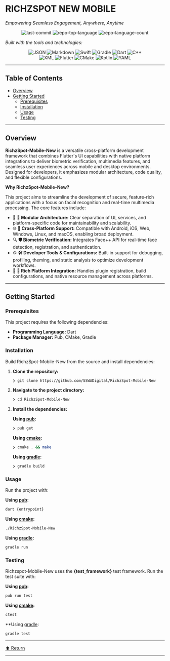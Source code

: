 # RICHZSPOT NEW MOBILE

*Empowering Seamless Engagement, Anywhere, Anytime*

<p align="center">
  <img alt="last-commit" src="https://img.shields.io/github/last-commit/SSWADigital/RichzSpot-Mobile-New?style=flat&logo=git&logoColor=white&color=0080ff" />
  <img alt="repo-top-language" src="https://img.shields.io/github/languages/top/SSWADigital/RichzSpot-Mobile-New?style=flat&color=0080ff" />
  <img alt="repo-language-count" src="https://img.shields.io/github/languages/count/SSWADigital/RichzSpot-Mobile-New?style=flat&color=0080ff" />
</p>

*Built with the tools and technologies:*

<p align="center">
  <img alt="JSON" src="https://img.shields.io/badge/JSON-000000.svg?style=flat&logo=JSON&logoColor=white" />
  <img alt="Markdown" src="https://img.shields.io/badge/Markdown-000000.svg?style=flat&logo=Markdown&logoColor=white" />
  <img alt="Swift" src="https://img.shields.io/badge/Swift-F05138.svg?style=flat&logo=Swift&logoColor=white" />
  <img alt="Gradle" src="https://img.shields.io/badge/Gradle-02303A.svg?style=flat&logo=Gradle&logoColor=white" />
  <img alt="Dart" src="https://img.shields.io/badge/Dart-0175C2.svg?style=flat&logo=Dart&logoColor=white" />
  <img alt="C++" src="https://img.shields.io/badge/C++-00599C.svg?style=flat&logo=C++&logoColor=white" />
  <br/>
  <img alt="XML" src="https://img.shields.io/badge/XML-005FAD.svg?style=flat&logo=XML&logoColor=white" />
  <img alt="Flutter" src="https://img.shields.io/badge/Flutter-02569B.svg?style=flat&logo=Flutter&logoColor=white" />
  <img alt="CMake" src="https://img.shields.io/badge/CMake-064F8C.svg?style=flat&logo=CMake&logoColor=white" />
  <img alt="Kotlin" src="https://img.shields.io/badge/Kotlin-7F52FF.svg?style=flat&logo=Kotlin&logoColor=white" />
  <img alt="YAML" src="https://img.shields.io/badge/YAML-CB171E.svg?style=flat&logo=YAML&logoColor=white" />
</p>

---

## Table of Contents

* [Overview](#overview)
* [Getting Started](#getting-started)
    * [Prerequisites](#prerequisites)
    * [Installation](#installation)
    * [Usage](#usage)
    * [Testing](#testing)

---

## Overview

**RichzSpot-Mobile-New** is a versatile cross-platform development framework that combines Flutter's UI capabilities with native platform integrations to deliver biometric verification, multimedia features, and seamless user experiences across mobile and desktop environments. Designed for developers, it emphasizes modular architecture, code quality, and flexible configurations.

**Why RichzSpot-Mobile-New?**

This project aims to streamline the development of secure, feature-rich applications with a focus on facial recognition and real-time multimedia processing. The core features include:

* 🎯 **🧩 Modular Architecture:** Clear separation of UI, services, and platform-specific code for maintainability and scalability.
* 🌐 **🌟 Cross-Platform Support:** Compatible with Android, iOS, Web, Windows, Linux, and macOS, enabling broad deployment.
* 🔍 **🛡️ Biometric Verification:** Integrates Face++ API for real-time face detection, registration, and authentication.
* ⚙️ **🛠️ Developer Tools & Configurations:** Built-in support for debugging, profiling, theming, and static analysis to optimize development workflows.
* 🚀 **🚧 Rich Platform Integration:** Handles plugin registration, build configurations, and native resource management across platforms.

---

## Getting Started

### Prerequisites

This project requires the following dependencies:

* **Programming Language:** Dart
* **Package Manager:** Pub, CMake, Gradle

### Installation

Build RichzSpot-Mobile-New from the source and install dependencies:

1.  **Clone the repository:**
    ```sh
    ❯ git clone https://github.com/SSWADigital/RichzSpot-Mobile-New
    ```
2.  **Navigate to the project directory:**
    ```sh
    ❯ cd RichzSpot-Mobile-New
    ```
3.  **Install the dependencies:**

    **Using [pub](https://dart.dev/):**
    ```sh
    ❯ pub get
    ```

    **Using [cmake](https://cmake.org/):**
    ```sh
    ❯ cmake . && make
    ```

    **Using [gradle](https://gradle.org/):**
    ```sh
    ❯ gradle build
    ```

### Usage

Run the project with:

**Using [pub](https://dart.dev/):**
```sh
dart {entrypoint}
```

**Using [cmake](https://cmake.org/):**
```sh
./RichzSpot-Mobile-New
```

**Using [gradle](https://gradle.org/):**
```sh
gradle run
```

### Testing

Richzspot-Mobile-New uses the **{test_framework}** test framework. Run the test suite with:

**Using [pub](https://dart.dev/):**
```sh
pub run test
```

**Using [cmake](https://cmake.org/):**
```sh
ctest
```

**Using [gradle](https://gradle.org/):
```sh
gradle test
```

---

<p align="left"><a href="#top">⬆ Return</a></p>

---
